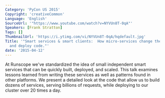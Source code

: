 ```yaml
---
Category: 'PyCon US 2015'
Copyright: 'creativeCommon'
Language: 'English'
SourceUrl: '"https://www.youtube.com/watch?v=NYVUn8T-0qA"'
Speakers: [Frank Stratton]
Tags: []
ThumbnailUrl: 'https://i.ytimg.com/vi/NYVUn8T-0qA/hqdefault.jpg'
Title: '"Smart services & smart clients:  How micro-services change the way you build
  and deploy code."'
date: '2015-04-12'
---
```

At Runscope we've standardized the idea of small independent smart services that can be quickly built, deployed, and scaled. This talk examines lessons learned from writing these services as well as patterns found in other platforms. We present a detailed look at the code that allow us to build dozens of services, serving billions of requests, while deploying to our cluster over 20 times a day.

